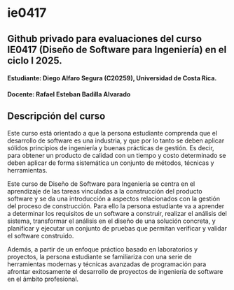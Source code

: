 # ie0417
## Github privado para evaluaciones del curso IE0417 (Diseño de Software para Ingeniería) en el ciclo I 2025.
#### Estudiante: Diego Alfaro Segura (C20259), Universidad de Costa Rica.
#### Docente: Rafael Esteban Badilla Alvarado

## Descripción del curso

Este curso está orientado a que la persona estudiante comprenda que el desarrollo de software es una industria, y que por lo tanto se deben aplicar sólidos principios de ingeniería y buenas prácticas de gestión. Es decir, para obtener un producto de calidad con un tiempo y costo determinado se deben aplicar de forma sistemática un conjunto de métodos, técnicas y herramientas. 

Este curso de Diseño de Software para Ingeniería se centra en el aprendizaje de las tareas vinculadas a la construcción del producto software y se da una introducción a aspectos relacionados con la gestión del proceso de construcción. Para ello la persona estudiante va a aprender a determinar los requisitos de un software a construir, realizar el análisis del sistema, transformar el análisis en el diseño de una solución concreta, y planificar y ejecutar un conjunto de pruebas que permitan verificar y validar el software construido. 

Además, a partir de un enfoque práctico basado en laboratorios y proyectos, la persona estudiante se familiariza con una serie de herramientas modernas y técnicas avanzadas de programación para afrontar exitosamente el desarrollo de proyectos de ingeniería de software en el ámbito profesional.

